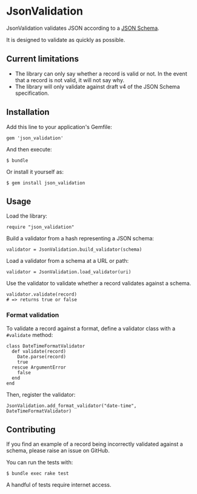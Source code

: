 # JsonValidation

JsonValidation validates JSON according to a [JSON Schema](http://json-schema.org/documentation.html).

It is designed to validate as quickly as possible.


## Current limitations

* The library can only say whether a record is valid or not.  In the event that
  a record is not valid, it will not say why.
* The library will only validate against draft v4 of the JSON Schema
  specification.


## Installation

Add this line to your application's Gemfile:

    gem 'json_validation'

And then execute:

    $ bundle

Or install it yourself as:

    $ gem install json_validation


## Usage

Load the library:

    require "json_validation"

Build a validator from a hash representing a JSON schema:

    validator = JsonValidation.build_validator(schema)

Load a validator from a schema at a URL or path:

    validator = JsonValidation.load_validator(uri)

Use the validator to validate whether a record validates against a schema.

    validator.validate(record)
    # => returns true or false


### Format validation

To validate a record against a format, define a validator class with a
`#validate` method:

    class DateTimeFormatValidator
      def validate(record)
        Date.parse(record)
        true
      rescue ArgumentError
        false
      end
    end

Then, register the validator:

    JsonValidation.add_format_validator("date-time", DateTimeFormatValidator)


## Contributing

If you find an example of a record being incorrectly validated against a
schema, please raise an issue on GitHub.

You can run the tests with:

    $ bundle exec rake test

A handful of tests require internet access.
